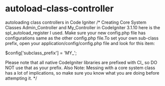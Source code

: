 # autoload-class-controller
autoloading class controllers in Code Igniter
/* Creating Core System Classes Admin_Controller and My_Controller in CodeIgniter 3.1.10
here is the spl_autoload_register I used. Make sure your new config.php file 
has configurations same as the other config.php file.To set your own sub-class prefix, open your application/config/config.php        file and look for this item:

$config['subclass_prefix'] = 'MY_';

Please note that all native CodeIgniter libraries are prefixed with CI_ so DO NOT use that as your prefix.
Also Note:  Messing with a core system class has a lot of implications, so make sure you know what you are doing before attempting it.
*/

<?php if ( ! defined('BASEPATH')) exit('No direct script access allowed');

spl_autoload_register(function($class){
	if (stripos($class, 'CI_') !==0) {
		$file = APPPATH . 'libraries/' . $class . '.php';
		if (file_exists($file) && is_file($file)) {
			@include_once($file);			
		}
	}
});		
